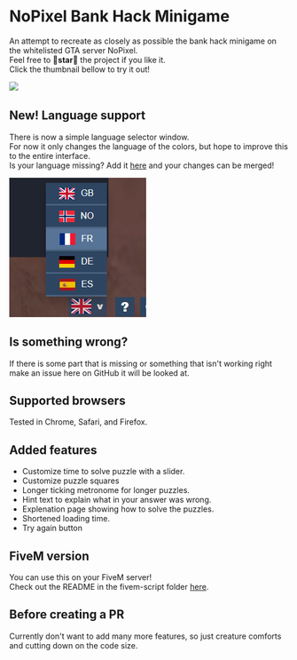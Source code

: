 # NoPixel Bank Hack Minigame
An attempt to recreate as closely as possible the bank hack minigame on the whitelisted GTA server NoPixel.  
Feel free to 🌟**star**🌟 the project if you like it.  
Click the thumbnail bellow to try it out!  


[![](thumbnail.jpg)](https://jesper-hustad.github.io/NoPixel-minigame/index)

## New! Language support  
There is now a simple language selector window.  
For now it only changes the language of the colors, but hope to improve this to the entire interface.  
Is your language missing?
Add it [here](https://github.com/Jesper-Hustad/NoPixel-minigame/blob/main/src/language.js) and your changes can be merged!

![](languages-selector.png)

## Is something wrong?
If there is some part that is missing or something that isn't working right make an issue here on GitHub it will be looked at.


## Supported browsers
Tested in Chrome, Safari, and Firefox.

## Added features
- Customize time to solve puzzle with a slider.
- Customize puzzle squares
- Longer ticking metronome for longer puzzles.
- Hint text to explain what in your answer was wrong.
- Explenation page showing how to solve the puzzles.
- Shortened loading time.
- Try again button

## FiveM version  
You can use this on your FiveM server!  
Check out the README in the fivem-script folder [here](/fivem-script/README.md).

## Before creating a PR
Currently don't want to add many more features, so just creature comforts and cutting down on the code size.

